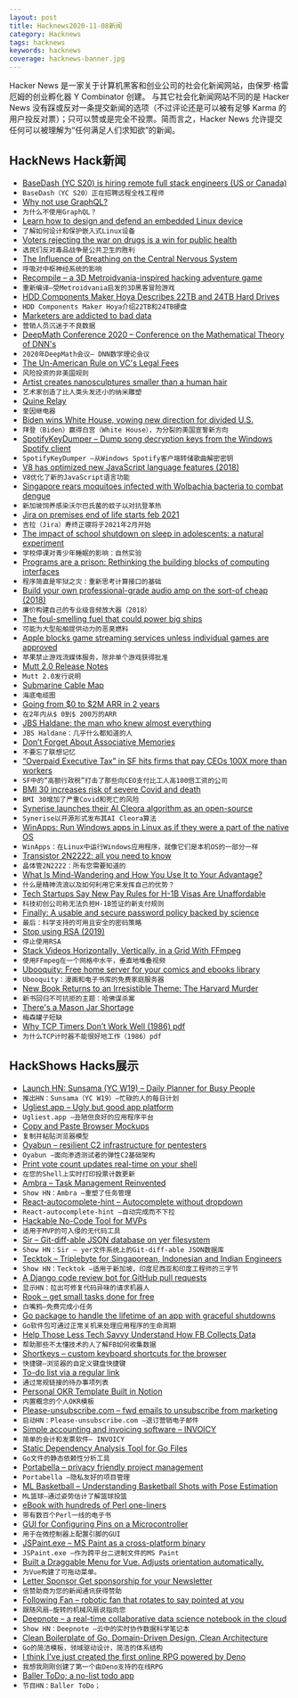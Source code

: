 ```yaml
---
layout: post
title: Hacknews2020-11-08新闻
category: Hacknews
tags: hacknews
keywords: hacknews
coverage: hacknews-banner.jpg
---
```


Hacker News 是一家关于计算机黑客和创业公司的社会化新闻网站，由保罗·格雷厄姆的创业孵化器 Y Combinator 创建。
与其它社会化新闻网站不同的是 Hacker News 没有踩或反对一条提交新闻的选项（不过评论还是可以被有足够 Karma 的用户投反对票）；只可以赞或是完全不投票。简而言之，Hacker News 允许提交任何可以被理解为“任何满足人们求知欲”的新闻。

## HackNews Hack新闻


- [BaseDash (YC S20) is hiring remote full stack engineers (US or Canada)](https://www.basedash.com/careers)
- `BaseDash（YC S20）正在招聘远程全栈工程师`
- [Why not use GraphQL?](https://wundergraph.com/blog/why_not_use_graphql)
- `为什么不使用GraphQL？`
- [Learn how to design and defend an embedded Linux device](https://embeddedbits.org/introduction-embedded-linux-security-part-1/)
- `了解如何设计和保护嵌入式Linux设备`
- [Voters rejecting the war on drugs is a win for public health](https://arstechnica.com/science/2020/11/voters-rejecting-the-war-on-drugs-is-a-win-for-public-health/)
- `选民们反对毒品战争是公共卫生的胜利`
- [The Influence of Breathing on the Central Nervous System](https://www.ncbi.nlm.nih.gov/pmc/articles/PMC6070065/)
- `呼吸对中枢神经系统的影响`
- [Recompile – a 3D Metroidvania-inspired hacking adventure game](https://recompilegame.com/)
- `重新编译–受Metroidvania启发的3D黑客冒险游戏`
- [HDD Components Maker Hoya Describes 22TB and 24TB Hard Drives](https://www.tomshardware.com/news/hoya-hdd-22tb-24tb)
- `HDD Components Maker Hoya介绍22TB和24TB硬盘`
- [Marketers are addicted to bad data](https://www.jacquescorbytuech.com/writing/marketers-addicted-bad-data)
- `营销人员沉迷于不良数据`
- [DeepMath Conference 2020 – Conference on the Mathematical Theory of DNN's](https://deepmath-conference.com/)
- `2020年DeepMath会议– DNN数学理论会议`
- [The Un-American Rule on VC's Legal Fees](https://lawofvc.substack.com/p/12-episode-the-un-american-rule)
- `风险投资的非美国规则`
- [Artist creates nanosculptures smaller than a human hair](https://newatlas.com/artist-nanosculptures-smaller-human-hair/34813/)
- `艺术家创造了比人类头发还小的纳米雕塑`
- [Quine Relay](https://github.com/mame/quine-relay)
- `奎因继电器`
- [Biden wins White House, vowing new direction for divided U.S.](https://apnews.com/article/joe-biden-wins-white-house-ap-fd58df73aa677acb74fce2a69adb71f9)
- `拜登（Biden）赢得白宫（White House），为分裂的美国宣誓新方向`
- [SpotifyKeyDumper – Dump song decryption keys from the Windows Spotify client](https://gitlab.com/fuck-capitalism/spotifykeydumper)
- `SpotifyKeyDumper –从Windows Spotify客户端转储歌曲解密密钥`
- [V8 has optimized new JavaScript language features (2018)](https://github.com/thlorenz/v8-perf/blob/master/language-features.md)
- `V8优化了新的JavaScript语言功能`
- [Singapore rears moquitoes infected with Wolbachia bacteria to combat dengue](https://www.reuters.com/article/us-singapore-environment-dengue-idUSKBN25O03A)
- `新加坡饲养感染沃尔巴氏菌的蚊子以对抗登革热`
- [Jira on premises end of life starts feb 2021](https://www.atlassian.com/migration/faqs)
- `吉拉（Jira）寿终正寝将于2021年2月开始`
- [The impact of school shutdown on sleep in adolescents: a natural experiment](https://www.sciencedirect.com/science/article/pii/S1389945720304184)
- `学校停课对青少年睡眠的影响：自然实验`
- [Programs are a prison: Rethinking the building blocks of computing interfaces](https://djrobstep.com/posts/programs-are-a-prison)
- `程序简直是牢狱之灾：重新思考计算接口的基础`
- [Build your own professional-grade audio amp on the sort-of cheap (2018)](https://spectrum.ieee.org/consumer-electronics/audiovideo/build-your-own-professionalgrade-audio-amp-on-the-sort-of-cheap)
- `廉价构建自己的专业级音频放大器（2018）`
- [The foul-smelling fuel that could power big ships](https://www.bbc.co.uk/news/business-54511743)
- `可能为大型船舶提供动力的恶臭燃料`
- [Apple blocks game streaming services unless individual games are approved](https://www.bbc.com/news/technology-53693581)
- `苹果禁止游戏流媒体服务，除非单个游戏获得批准`
- [Mutt 2.0 Release Notes](http://www.mutt.org/relnotes/2.0/)
- `Mutt 2.0发行说明`
- [Submarine Cable Map](https://www.submarinecablemap.com/)
- `海底电缆图`
- [Going from $0 to $2M ARR in 2 years](https://laskie.co/playbooks/bootstrapping-b2b-sales)
- `在2年内从$ 0到$ 200万的ARR`
- [JBS Haldane: the man who knew almost everything](https://www.newstatesman.com/culture/books/2020/11/jbs-haldane-man-who-knew-almost-everything)
- `JBS Haldane：几乎什么都知道的人`
- [Don’t Forget About Associative Memories](https://thegradient.pub/dont-forget-about-associative-memories/)
- `不要忘了联想记忆`
- [“Overpaid Executive Tax” in SF hits firms that pay CEOs 100X more than workers](https://arstechnica.com/tech-policy/2020/11/overpaid-executive-tax-in-sf-hits-firms-that-pay-ceos-100x-more-than-workers/)
- `SF中的“高额行政税”打击了那些向CEO支付比工人高100倍工资的公司`
- [BMI 30 increases risk of severe Covid and death](https://www.ncbi.nlm.nih.gov/pmc/articles/PMC7493748/)
- `BMI 30增加了严重Covid和死亡的风险`
- [Synerise launches their AI Cleora algorithm as an open-source](https://synerise.com/press/news/synerise-releases-cleora-open-source)
- `Synerise以开源形式发布其AI Cleora算法`
- [WinApps: Run Windows apps in Linux as if they were a part of the native OS](https://github.com/Fmstrat/winapps)
- `WinApps：在Linux中运行Windows应用程序，就像它们是本机OS的一部分一样`
- [Transistor 2N2222: all you need to know](https://www.oshardware.net/2n2222/)
- `晶体管2N2222：所有您需要知道的`
- [What Is Mind-Wandering and How You Use It to Your Advantage?](https://durmonski.com/productivity/what-is-mind-wandering/)
- `什么是精神流浪以及如何利用它来发挥自己的优势？`
- [Tech Startups Say New Pay Rules for H-1B Visas Are Unaffordable](https://www.wsj.com/articles/tech-startups-say-new-pay-rules-for-h-1b-visas-are-unaffordable-11604246400)
- `科技初创公司称无法负担H-1B签证的新支付规则`
- [Finally: A usable and secure password policy backed by science](https://www.cylab.cmu.edu/news/2020/10/20-passwordpolicy.html)
- `最后：科学支持的可用且安全的密码策略`
- [Stop using RSA (2019)](https://blog.trailofbits.com/2019/07/08/fuck-rsa/)
- `停止使用RSA`
- [Stack Videos Horizontally, Vertically, in a Grid With FFmpeg](https://ottverse.com/stack-videos-horizontally-vertically-grid-with-ffmpeg/)
- `使用FFmpeg在一个网格中水平，垂直地堆叠视频`
- [Ubooquity: Free home server for your comics and ebooks library](https://vaemendis.net/ubooquity/)
- `Ubooquity：漫画和电子书库的免费家庭服务器`
- [New Book Returns to an Irresistible Theme: The Harvard Murder](https://www.nytimes.com/2020/11/04/books/becky-cooper-we-keep-the-dead-close-harvard-murder.html)
- `新书回归不可抗拒的主题：哈佛谋杀案`
- [There's a Mason Jar Shortage](https://www.delish.com/food-news/a34345878/mason-jar-shortage-2020/)
- `梅森罐子短缺`
- [Why TCP Timers Don’t Work Well (1986) pdf](http://comet.lehman.cuny.edu/griffeth/classes/Spring06/Homeworks/Papers/2_22WhyTCPTimersDontWorkWell.pdf)
- `为什么TCP计时器不能很好地工作（1986）pdf`


## HackShows Hacks展示

- [Launch HN: Sunsama (YC W19) – Daily Planner for Busy People](item?id=24990238)
- `推出HN：Sunsama（YC W19）–忙碌的人的每日计划`
- [ Ugliest.app – Ugly but good app platform](https://ugliest.app)
- `Ugliest.app –丑陋但良好的应用程序平台`
- [ Copy and Paste Browser Mockups](https://browsermockups.io/)
- `复制并粘贴浏览器模型`
- [ Oyabun – resilient C2 infrastructure for pentesters](https://oyabun.io)
- `Oyabun –面向渗透测试者的弹性C2基础架构`
- [ Print vote count updates real-time on your shell](https://github.com/jspilman/vote-tracker)
- `在您的Shell上实时打印投票计数更新`
- [ Ambra – Task Management Reinvented](item?id=24997104)
- `Show HN：Ambra –重塑了任务管理`
- [ React-autocomplete-hint – Autocomplete without dropdown](https://github.com/ejmudi/react-autocomplete-hint)
- `React-autocomplete-hint –自动完成而不下拉`
- [ Hackable No-Code Tool for MVPs](https://abstra.app/?ref=hn4)
- `适用于MVP的可入侵的无代码工具`
- [ Sir – Git-diff-able JSON database on yer filesystem](https://github.com/c9fe/sirdb)
- `Show HN：Sir – yer文件系统上的Git-diff-able JSON数据库`
- [ Tecktok – Triplebyte for Singaporean, Indonesian and Indian Engineers](https://tecktok.io/#/)
- `Show HN：Tecktok –适用于新加坡，印度尼西亚和印度工程师的三字节`
- [ A Django code review bot for GitHub pull requests](https://django.doctor/?show-hn)
- `显示HN：拉出可修复代码异味的请求机器人`
- [ Rook – get small tasks done for free](https://rookcv.com/ok1-for_companies)
- `白嘴鸦–免费完成小任务`
- [ Go package to handle the lifetime of an app with graceful shutdowns](https://github.com/TomWright/lifetime)
- `Go软件包可通过正常关机来处理应用程序的生命周期`
- [ Help Those Less Tech Savvy Understand How FB Collects Data](https://thescrollersdilemma.netlify.app/)
- `帮助那些不太懂技术的人了解FB如何收集数据`
- [ Shortkeys – custom keyboard shortcuts for the browser](https://www.shortkeys.app/)
- `快捷键–浏览器的自定义键盘快捷键`
- [ To-do list via a regular link](https://dothis.link?lang=hn5)
- `通过常规链接的待办事项列表`
- [ Personal OKR Template Built in Notion](https://rohitgupta.site/OKR-2021-f4c8acc86da24b278048b02158eafc32)
- `内置概念的个人OKR模板`
- [ Please-unsubscribe.com – fwd emails to unsubscribe from marketing](https://please-unsubscribe.com)
- `启动HN：Please-unsubscribe.com –退订营销电子邮件`
- [ Simple accounting and invoicing software – INVOICY](https://invoicy.io/)
- `简单的会计和发票软件– INVOICY`
- [ Static Dependency Analysis Tool for Go Files](https://github.com/resotto/gochk)
- `Go文件的静态依赖性分析工具`
- [ Portabella – privacy friendly project management](https://portabella.io)
- `Portabella –隐私友好的项目管理`
- [ ML Basketball – Understanding Basketball Shots with Pose Estimation](https://github.com/chonyy/AI-basketball-analysis)
- `ML篮球–通过姿势估计了解篮球投篮`
- [ eBook with hundreds of Perl one-liners](https://learnbyexample.github.io/learn_perl_oneliners/one-liner-introduction.html)
- `带有数百个Perl一线的电子书`
- [ GUI for Configuring Pins on a Microcontroller](https://vicara.co/nrf52-code-generator)
- `用于在微控制器上配置引脚的GUI`
- [ JSPaint.exe – MS Paint as a cross-platform binary](https://github.com/c9fe/jspaint.exe)
- `JSPaint.exe –作为跨平台二进制文件的MS Paint`
- [ Built a Draggable Menu for Vue. Adjusts orientation automatically.](https://github.com/prabhuignoto/vue-float-menu)
- `为Vue构建了可拖动菜单。`
- [ Letter Sponsor Get sponsorship for your Newsletter](https://lettersponsor.com/)
- `信赞助商为您的新闻通讯获得赞助`
- [ Following Fan – robotic fan that rotates to say pointed at you](https://thefollowingfan.com)
- `跟随风扇–旋转的机械风扇说指向您`
- [ Deepnote – a real-time collaborative data science notebook in the cloud](https://deepnote.com)
- `Show HN：Deepnote –云中的实时协作数据科学笔记本`
- [ Clean Boilerplate of Go, Domain-Driven Design, Clean Architecture](https://github.com/resotto/goilerplate)
- `Go的简洁模板，领域驱动设计，简洁的体系结构`
- [ I think I've just created the first online RPG powered by Deno](https://tinyland.online/)
- `我想我刚刚创建了第一个由Deno支持的在线RPG`
- [ Baller ToDo; a no-list todo app](https://ballertodo.com/)
- `节目HN：Baller ToDo；`

